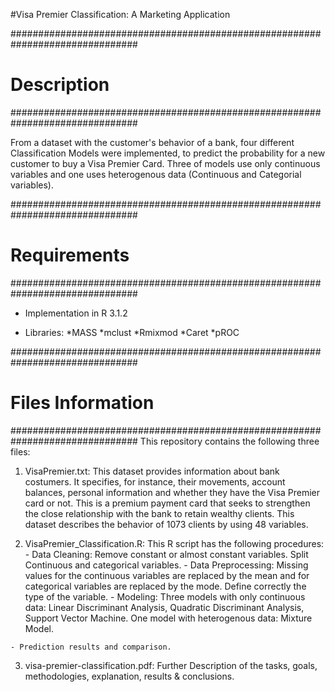 #Visa Premier Classification: A Marketing Application

###############################################################################
#                               Description
###############################################################################

From a dataset with the customer's behavior of a bank, four different 
Classification Models were implemented, to predict the probability for a new 
customer to buy a Visa Premier Card. Three of models use only continuous 
variables and one uses heterogenous data (Continuous and Categorial variables).

###############################################################################
#                               Requirements
###############################################################################
- Implementation in R 3.1.2

- Libraries:
    *MASS
    *mclust
    *Rmixmod
    *Caret
    *pROC

###############################################################################
#                               Files Information
###############################################################################
This repository contains the following three files:

  1. VisaPremier.txt: This dataset provides information about bank costumers. It
     specifies, for instance, their movements, account balances, personal 
     information and whether they have the Visa Premier card or not. This is a
     premium payment card that seeks to strengthen the close relationship with 
     the bank to retain wealthy clients. This dataset describes the behavior 
     of 1073 clients by using 48 variables.
     
  2. VisaPremier_Classification.R: This R script has the following procedures:
    - Data Cleaning: Remove constant or almost constant variables. Split 
                     Continuous and categorical variables.
    - Data Preprocessing: Missing values for the continuous variables are 
                          replaced by the mean and for categorical variables are
                          replaced by the mode. Define correctly the type of the
                          variable.
    - Modeling: Three models with only continuous data: Linear Discriminant
                Analysis, Quadratic Discriminant Analysis, Support Vector 
                Machine. One model with heterogenous data: Mixture Model.

    - Prediction results and comparison.

  3. visa-premier-classification.pdf: Further Description of the tasks, goals,
                                      methodologies, explanation, results & 
                                      conclusions.
